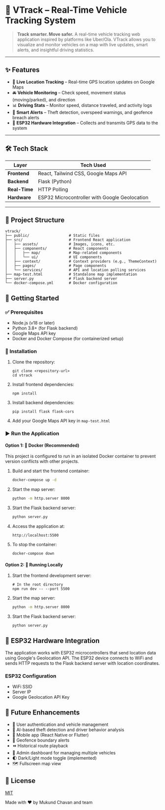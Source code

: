 # 🚗 VTrack – Real-Time Vehicle Tracking System

> **Track smarter. Move safer.**
A real-time vehicle tracking web application inspired by platforms like Uber/Ola. VTrack allows you to visualize and monitor vehicles on a map with live updates, smart alerts, and insightful driving statistics.

---

## ✨ Features

- 📍 **Live Location Tracking** – Real-time GPS location updates on Google Maps
- 🚘 **Vehicle Monitoring** – Check speed, movement status (moving/parked), and direction
- 📊 **Driving Stats** – Monitor speed, distance traveled, and activity logs
- 🚨 **Smart Alerts** – Theft detection, overspeed warnings, and geofence breach alerts
- 🔌 **ESP32 Hardware Integration** – Collects and transmits GPS data to the system

---

## 🛠️ Tech Stack

| Layer        | Tech Used                                      |
|--------------|-----------------------------------------------|
| **Frontend** | React, Tailwind CSS, Google Maps API          |
| **Backend**  | Flask (Python)                                |
| **Real-Time**| HTTP Polling                                  |
| **Hardware** | ESP32 Microcontroller with Google Geolocation |

---

## 📁 Project Structure

```
vtrack/
├── public/                  # Static files
├── src/                     # Frontend React application
│   ├── assets/              # Images, icons, etc.
│   ├── components/          # React components
│   │   ├── map/             # Map-related components
│   │   └── ui/              # UI components
│   ├── context/             # Context providers (e.g., ThemeContext)
│   ├── pages/               # Page components
│   └── services/            # API and location polling services
├── map-test.html            # Standalone map implementation
├── server.py                # Flask backend server
└── docker-compose.yml       # Docker configuration

```

## 🚀 Getting Started

### ✅ Prerequisites

- Node.js (v18 or later)
- Python 3.8+ (for Flask backend)
- Google Maps API key
- Docker and Docker Compose (for containerized setup)


### 🧩 Installation

1. Clone the repository:
   ```
   git clone <repository-url>
   cd vtrack
   ```

2. Install frontend dependencies:
   ```
   npm install
   ```

3. Install backend dependencies:
   ```
   pip install flask flask-cors
   ```

4. Add your Google Maps API key in `map-test.html`


### ▶️ Run the Application

#### Option 1: 🐳 Docker (Recommended)

This project is configured to run in an isolated Docker container to prevent version conflicts with other projects.

1. Build and start the frontend container:
   ```bash
   docker-compose up -d
   ```

2. Start the map server:
   ```bash
   python -m http.server 8000
   ```

3. Start the Flask backend server:
   ```bash
   python server.py
   ```

4. Access the application at:
   ```
   http://localhost:5500
   ```

5. To stop the container:
   ```bash
   docker-compose down
   ```

#### Option 2: 🧪 Running Locally

1. Start the frontend development server:
   ```
   # In the root directory
   npm run dev -- --port 5500
   ```

2. Start the map server:
   ```bash
   python -m http.server 8000
   ```

3. Start the Flask backend server:
   ```bash
   python server.py
   ```

## 📡 ESP32 Hardware Integration

The application works with ESP32 microcontrollers that send location data using Google's Geolocation API. The ESP32 device connects to WiFi and sends HTTP requests to the Flask backend server with location coordinates.

### ESP32 Configuration

- WiFi SSID
- Server IP
- Google Geolocation API Key

## 🔮 Future Enhancements

- 🔐 User authentication and vehicle management
- 🤖 AI-based theft detection and driver behavior analysis
- 📱 Mobile app (React Native or Flutter)
- 📍 Geofence boundary alerts
- ⏪ Historical route playback
- 🚧 Admin dashboard for managing multiple vehicles
- 🌓 Dark/Light mode toggle (implemented)
- 🗺️ Fullscreen map view

## 📄 License

[MIT](LICENSE)

Made with ❤️ by Mukund Chavan and team
